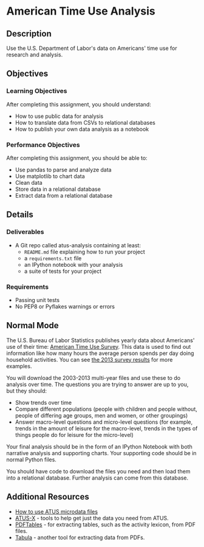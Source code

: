 # American Time Use Analysis

## Description

Use the U.S. Department of Labor's data on Americans' time use for research and analysis.

## Objectives

### Learning Objectives

After completing this assignment, you should understand:

* How to use public data for analysis
* How to translate data from CSVs to relational databases
* How to publish your own data analysis as a notebook

### Performance Objectives

After completing this assignment, you should be able to:

* Use pandas to parse and analyze data
* Use matplotlib to chart data
* Clean data
* Store data in a relational database
* Extract data from a relational database

## Details

### Deliverables

* A Git repo called atus-analysis containing at least:
  * `README.md` file explaining how to run your project
  * a `requirements.txt` file
  * an IPython notebook with your analysis
  * a suite of tests for your project

### Requirements  

* Passing unit tests
* No PEP8 or Pyflakes warnings or errors

## Normal Mode

The U.S. Bureau of Labor Statistics publishes yearly data about Americans' use
of their time: [American Time Use Survey](http://www.bls.gov/tus/home.htm#data).
This data is used to find out information like how many hours the average person
spends per day doing household activities. You can see
[the 2013 survey results](http://www.bls.gov/news.release/atus.nr0.htm)
for more examples.

You will download the 2003-2013 multi-year files and use these to do analysis
over time. The questions you are trying to answer are up to you, but they
should:

* Show trends over time
* Compare different populations (people with children and people without, people
  of differing age groups, men and women, or other groupings)
* Answer macro-level questions and micro-level questions (for example, trends
  in the amount of leisure for the macro-level, trends in the types of things
  people do for leisure for the micro-level)

Your final analysis should be in the form of an IPython Notebook with both
narrative analysis and supporting charts. Your supporting code should be in
normal Python files.

You should have code to download the files you need and then load them into
a relational database. Further analysis can come from this database.


## Additional Resources

* [How to use ATUS microdata files](http://www.bls.gov/tus/howto.htm)
* [ATUS-X](https://www.atusdata.org/atus/) - tools to help get just the data
you need from ATUS.
* [PDFTables](https://pdftables.com/) - for extracting tables, such as the
activity lexicon, from PDF files.
* [Tabula](http://tabula.technology/) - another tool for extracting data from
PDFs.
